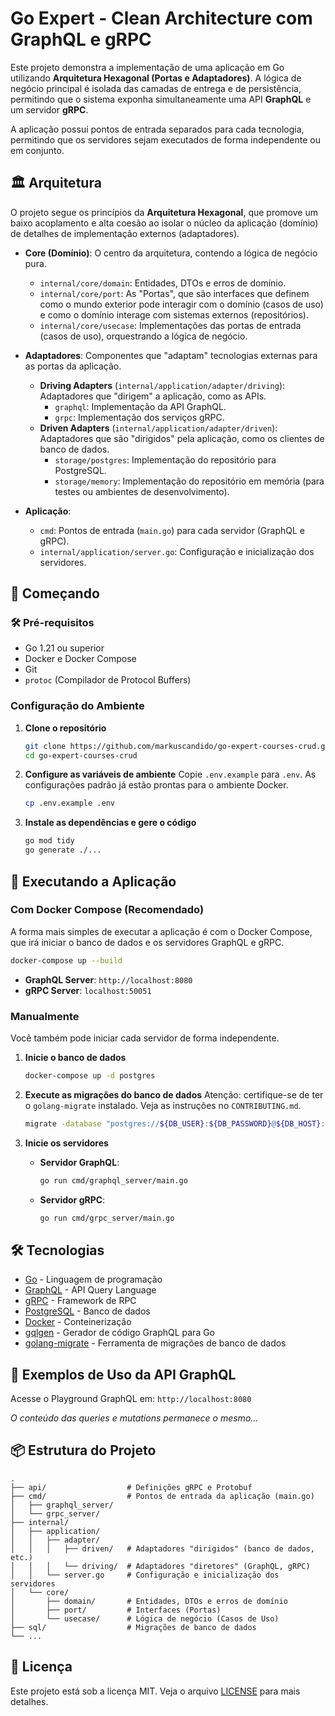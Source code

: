 # Go Expert - Clean Architecture com GraphQL e gRPC

Este projeto demonstra a implementação de uma aplicação em Go utilizando **Arquitetura Hexagonal (Portas e Adaptadores)**. A lógica de negócio principal é isolada das camadas de entrega e de persistência, permitindo que o sistema exponha simultaneamente uma API **GraphQL** e um servidor **gRPC**.

A aplicação possui pontos de entrada separados para cada tecnologia, permitindo que os servidores sejam executados de forma independente ou em conjunto.

## 🏛️ Arquitetura

O projeto segue os princípios da **Arquitetura Hexagonal**, que promove um baixo acoplamento e alta coesão ao isolar o núcleo da aplicação (domínio) de detalhes de implementação externos (adaptadores).

- **Core (Domínio)**: O centro da arquitetura, contendo a lógica de negócio pura.
  - `internal/core/domain`: Entidades, DTOs e erros de domínio.
  - `internal/core/port`: As "Portas", que são interfaces que definem como o mundo exterior pode interagir com o domínio (casos de uso) e como o domínio interage com sistemas externos (repositórios).
  - `internal/core/usecase`: Implementações das portas de entrada (casos de uso), orquestrando a lógica de negócio.

- **Adaptadores**: Componentes que "adaptam" tecnologias externas para as portas da aplicação.
  - **Driving Adapters** (`internal/application/adapter/driving`): Adaptadores que "dirigem" a aplicação, como as APIs.
    - `graphql`: Implementação da API GraphQL.
    - `grpc`: Implementação dos serviços gRPC.
  - **Driven Adapters** (`internal/application/adapter/driven`): Adaptadores que são "dirigidos" pela aplicação, como os clientes de banco de dados.
    - `storage/postgres`: Implementação do repositório para PostgreSQL.
    - `storage/memory`: Implementação do repositório em memória (para testes ou ambientes de desenvolvimento).

- **Aplicação**:
  - `cmd`: Pontos de entrada (`main.go`) para cada servidor (GraphQL e gRPC).
  - `internal/application/server.go`: Configuração e inicialização dos servidores.

## 🚀 Começando

### 🛠️ Pré-requisitos

- Go 1.21 ou superior
- Docker e Docker Compose
- Git
- `protoc` (Compilador de Protocol Buffers)

### Configuração do Ambiente

1. **Clone o repositório**
   ```bash
   git clone https://github.com/markuscandido/go-expert-courses-crud.git
   cd go-expert-courses-crud
   ```

2. **Configure as variáveis de ambiente**
   Copie `.env.example` para `.env`. As configurações padrão já estão prontas para o ambiente Docker.
   ```bash
   cp .env.example .env
   ```

3. **Instale as dependências e gere o código**
   ```bash
   go mod tidy
   go generate ./...
   ```

## 🚀 Executando a Aplicação

### Com Docker Compose (Recomendado)

A forma mais simples de executar a aplicação é com o Docker Compose, que irá iniciar o banco de dados e os servidores GraphQL e gRPC.

```bash
docker-compose up --build
```

- **GraphQL Server**: `http://localhost:8080`
- **gRPC Server**: `localhost:50051`

### Manualmente

Você também pode iniciar cada servidor de forma independente.

1. **Inicie o banco de dados**
   ```bash
   docker-compose up -d postgres
   ```

2. **Execute as migrações do banco de dados**
   Atenção: certifique-se de ter o `golang-migrate` instalado. Veja as instruções no `CONTRIBUTING.md`.
   ```bash
   migrate -database "postgres://${DB_USER}:${DB_PASSWORD}@${DB_HOST}:${DB_PORT}/${DB_NAME}?sslmode=disable" -path sql/migrations up
   ```

3. **Inicie os servidores**
   - **Servidor GraphQL**:
     ```bash
     go run cmd/graphql_server/main.go
     ```
   - **Servidor gRPC**:
     ```bash
     go run cmd/grpc_server/main.go
     ```

## 🛠️ Tecnologias

- [Go](https://golang.org/) - Linguagem de programação
- [GraphQL](https://graphql.org/) - API Query Language
- [gRPC](https://grpc.io/) - Framework de RPC
- [PostgreSQL](https://www.postgresql.org/) - Banco de dados
- [Docker](https://www.docker.com/) - Conteinerização
- [gqlgen](https://gqlgen.com/) - Gerador de código GraphQL para Go
- [golang-migrate](https://github.com/golang-migrate/migrate) - Ferramenta de migrações de banco de dados

## 📝 Exemplos de Uso da API GraphQL

Acesse o Playground GraphQL em: `http://localhost:8080`

*O conteúdo das queries e mutations permanece o mesmo...*

## 📦 Estrutura do Projeto

```
.
├── api/                  # Definições gRPC e Protobuf
├── cmd/                  # Pontos de entrada da aplicação (main.go)
│   ├── graphql_server/
│   └── grpc_server/
├── internal/
│   ├── application/
│   │   ├── adapter/
│   │   │   ├── driven/   # Adaptadores "dirigidos" (banco de dados, etc.)
│   │   │   └── driving/  # Adaptadores "diretores" (GraphQL, gRPC)
│   │   └── server.go     # Configuração e inicialização dos servidores
│   └── core/
│       ├── domain/       # Entidades, DTOs e erros de domínio
│       ├── port/         # Interfaces (Portas)
│       └── usecase/      # Lógica de negócio (Casos de Uso)
├── sql/                  # Migrações de banco de dados
└── ...
```

## 📄 Licença

Este projeto está sob a licença MIT. Veja o arquivo [LICENSE](LICENSE) para mais detalhes.